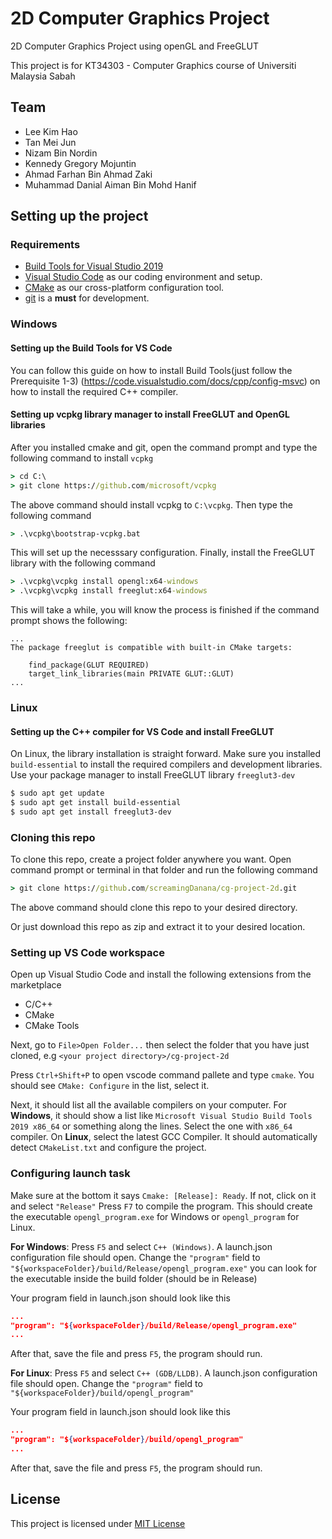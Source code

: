 # 2D Computer Graphics Project
2D Computer Graphics Project using openGL and FreeGLUT

This project is for KT34303 - Computer Graphics course of Universiti Malaysia Sabah

## Team
- Lee Kim Hao
- Tan Mei Jun
- Nizam Bin Nordin
- Kennedy Gregory Mojuntin
- Ahmad Farhan Bin Ahmad Zaki
- Muhammad Danial Aiman Bin Mohd Hanif

## Setting up the project
### Requirements
- [Build Tools for Visual Studio 2019](https://visualstudio.microsoft.com/)
- [Visual Studio Code](https://code.visualstudio.com/) as our coding environment and setup.
- [CMake](https://cmake.org/download/) as our cross-platform configuration tool.
- [git](https://git-scm.com/downloads) is a **must** for development.

### Windows
#### Setting up the Build Tools for VS Code
You can follow this guide on how to install Build Tools(just follow the Prerequisite 1-3) (https://code.visualstudio.com/docs/cpp/config-msvc) on how to install the required C++ compiler.
#### Setting up vcpkg library manager to install FreeGLUT and OpenGL libraries
After you installed cmake and git, open the command prompt and type the following command to install `vcpkg`
```cmd
> cd C:\ 
> git clone https://github.com/microsoft/vcpkg
```
The above command should install vcpkg to `C:\vcpkg`. Then type the following command
```cmd
> .\vcpkg\bootstrap-vcpkg.bat
```
This will set up the necesssary configuration. Finally, install the FreeGLUT library with the following command
```cmd
> .\vcpkg\vcpkg install opengl:x64-windows
> .\vcpkg\vcpkg install freeglut:x64-windows
```
This will take a while, you will know the process is finished if the command prompt shows the following:
```
...
The package freeglut is compatible with built-in CMake targets:

    find_package(GLUT REQUIRED)
    target_link_libraries(main PRIVATE GLUT::GLUT)
...
```

### Linux
#### Setting up the C++ compiler for VS Code and install FreeGLUT
On Linux, the library installation is straight forward. Make sure you installed `build-essential` to install the required compilers and development libraries. Use your package manager to install FreeGLUT library `freeglut3-dev`
```sh
$ sudo apt get update
$ sudo apt get install build-essential
$ sudo apt get install freeglut3-dev
```

### Cloning this repo
To clone this repo, create a project folder anywhere you want.
Open command prompt or terminal in that folder and run the following command
```cmd
> git clone https://github.com/screamingDanana/cg-project-2d.git
```
The above command should clone this repo to your desired directory.

Or just download this repo as zip and extract it to your desired location.

### Setting up VS Code workspace
Open up Visual Studio Code and install the following extensions from the marketplace
- C/C++
- CMake
- CMake Tools

Next, go to `File>Open Folder...` then select the folder that you have just cloned, e.g `<your project directory>/cg-project-2d`

Press `Ctrl+Shift+P` to open vscode command pallete and type `cmake`. You should see `CMake: Configure` in the list, select it.

Next, it should list all the available compilers on your computer. For **Windows**, it should show a list like `Microsoft Visual Studio Build Tools 2019 x86_64` or something along the lines. Select the one with `x86_64` compiler. On **Linux**, select the latest GCC Compiler. It should automatically detect `CMakeList.txt` and configure the project.

### Configuring launch task
Make sure at the bottom it says `Cmake: [Release]: Ready`. If not, click on it and select `"Release"` Press `F7` to compile the program. This should create the executable `opengl_program.exe` for Windows or `opengl_program` for Linux.

**For Windows**: Press `F5` and select `C++ (Windows)`. A launch.json configuration file should open.
Change the `"program"` field to `"${workspaceFolder}/build/Release/opengl_program.exe"` you can look for the executable inside the build folder (should be in Release)

Your program field in launch.json should look like this
```json
...
"program": "${workspaceFolder}/build/Release/opengl_program.exe"
...
```
After that, save the file and press `F5`, the program should run.

**For Linux**: Press `F5` and select `C++ (GDB/LLDB)`. A launch.json configuration file should open.
Change the `"program"` field to `"${workspaceFolder}/build/opengl_program"`

Your program field in launch.json should look like this
```json
...
"program": "${workspaceFolder}/build/opengl_program"
...
```
After that, save the file and press `F5`, the program should run.

## License
This project is licensed under [MIT License](LICENSE)

